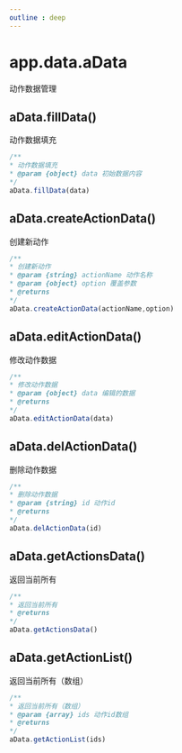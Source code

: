 ```yaml
---
outline : deep
---
```

# app.data.aData    

动作数据管理

## aData.fillData()   
动作数据填充    
```js
/**
* 动作数据填充
* @param {object} data 初始数据内容
*/
aData.fillData(data)
```

## aData.createActionData()
创建新动作    
```js
/**
* 创建新动作
* @param {string} actionName 动作名称
* @param {object} option 覆盖参数
* @returns 
*/
aData.createActionData(actionName,option)
```

## aData.editActionData()
修改动作数据    
```js
/**
* 修改动作数据
* @param {object} data 编辑的数据
* @returns 
*/
aData.editActionData(data)
```

## aData.delActionData()
删除动作数据    
```js
/**
* 删除动作数据
* @param {string} id 动作id
* @returns 
*/
aData.delActionData(id)
```

## aData.getActionsData()
返回当前所有    
```js
/**
* 返回当前所有
* @returns 
*/
aData.getActionsData()
```

## aData.getActionList()
返回当前所有（数组）    
```js
/**
* 返回当前所有（数组）
* @param {array} ids 动作id数组
* @returns 
*/
aData.getActionList(ids)
```
